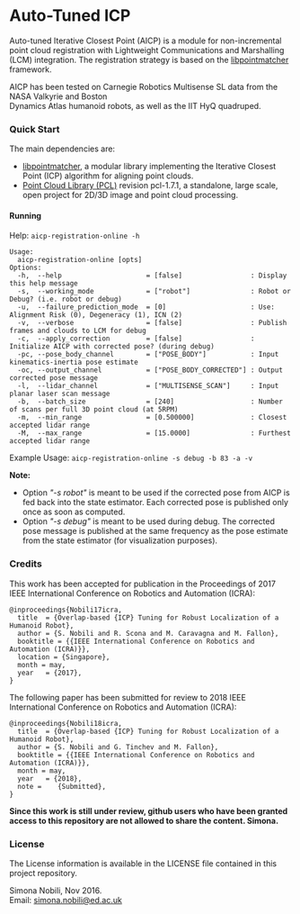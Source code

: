 # Auto-Tuned ICP

Auto-tuned Iterative Closest Point \(AICP\) is a module for non-incremental point cloud registration with Lightweight Communications and Marshalling \(LCM\) integration. The registration strategy is based on the [libpointmatcher](https://github.com/ethz-asl/libpointmatcher) framework.

AICP has been tested on Carnegie Robotics Multisense SL data from the NASA Valkyrie and Boston  
Dynamics Atlas humanoid robots, as well as the IIT HyQ quadruped.

### Quick Start

The main dependencies are:

* [libpointmatcher](https://github.com/ethz-asl/libpointmatcher.git), a modular library implementing the Iterative Closest Point \(ICP\) algorithm for aligning point clouds.
* [Point Cloud Library \(PCL\)](https://github.com/pointcloudlibrary/pcl) revision pcl-1.7.1, a standalone, large scale, open project for 2D/3D image and point cloud processing.

#### Running

Help: `aicp-registration-online -h`

```
Usage:
  aicp-registration-online [opts]
Options:
  -h,  --help                     = [false]                 : Display this help message
  -s,  --working_mode             = ["robot"]               : Robot or Debug? (i.e. robot or debug)
  -u,  --failure_prediction_mode  = [0]                     : Use: Alignment Risk (0), Degeneracy (1), ICN (2)
  -v,  --verbose                  = [false]                 : Publish frames and clouds to LCM for debug
  -c,  --apply_correction         = [false]                 : Initialize AICP with corrected pose? (during debug)
  -pc, --pose_body_channel        = ["POSE_BODY"]           : Input kinematics-inertia pose estimate
  -oc, --output_channel           = ["POSE_BODY_CORRECTED"] : Output corrected pose message
  -l,  --lidar_channel            = ["MULTISENSE_SCAN"]     : Input planar laser scan message
  -b,  --batch_size               = [240]                   : Number of scans per full 3D point cloud (at 5RPM)
  -m,  --min_range                = [0.500000]              : Closest accepted lidar range
  -M,  --max_range                = [15.0000]               : Furthest accepted lidar range
```

Example Usage: `aicp-registration-online -s debug -b 83 -a -v`

**Note:**

* Option _"-s robot"_ is meant to be used if the corrected pose from AICP is fed back into the state estimator. Each corrected pose is published only once as soon as computed.
* Option _"-s debug"_ is meant to be used during debug. The corrected pose message is published at the same frequency as the pose estimate from the state estimator \(for visualization purposes\).

### Credits

This work has been accepted for publication in the Proceedings of 2017 IEEE International Conference on Robotics and Automation \(ICRA\):

```
@inproceedings{Nobili17icra,
  title  = {Overlap-based {ICP} Tuning for Robust Localization of a Humanoid Robot},
  author = {S. Nobili and R. Scona and M. Caravagna and M. Fallon},
  booktitle = {{IEEE International Conference on Robotics and Automation (ICRA)}},
  location = {Singapore},
  month = may,
  year   = {2017},
}
```

The following paper has been submitted for review to 2018 IEEE International Conference on Robotics and Automation \(ICRA\):

```
@inproceedings{Nobili18icra,
  title  = {Overlap-based {ICP} Tuning for Robust Localization of a Humanoid Robot},
  author = {S. Nobili and G. Tinchev and M. Fallon},
  booktitle = {{IEEE International Conference on Robotics and Automation (ICRA)}},
  month = may,
  year   = {2018},
  note =    {Submitted},
}
```

**Since this work is still under review, github users who have been granted access to this repository are not allowed to share the content. Simona.**

### License

The License information is available in the LICENSE file contained in this project repository.

Simona Nobili, Nov 2016.  
Email: simona.nobili@ed.ac.uk

